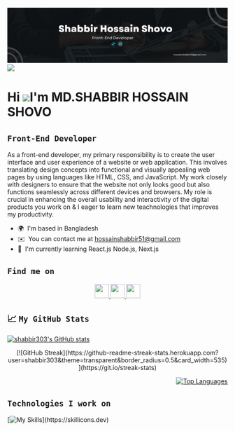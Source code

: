 ![The San Juan Mountains are beautiful!](https://github.com/shabbir303/bistro-boss-restruant-client/blob/main/src/assets/Black%20Minimal%20Business%20Personal%20Profile%20Linkedin%20Banner.png)
<a href="https://github.com/shabbir303?tab=followers" target="_blank" rel="noreferrer"><img
src="https://img.shields.io/github/followers/shabbir303?logo=github&style=for-the-badge&color=10b981&labelColor=1c1917"/></a>

Hi ![](https://user-images.githubusercontent.com/18350557/176309783-0785949b-9127-417c-8b55-ab5a4333674e.gif)I'm MD.SHABBIR HOSSAIN SHOVO
================================================================================================================================================

`Front-End Developer`
-------------------

As a front-end developer, my primary responsibility is to create the user interface and user experience of a website or web application. This involves translating design concepts into functional and visually appealing web pages by using languages like HTML, CSS, and JavaScript. My work closely with designers to ensure that the website not only looks good but also functions seamlessly across different devices and browsers. My role is crucial in enhancing the overall usability and interactivity of the digital products you work on & I eager to learn new teachnologies that improves my productivity.

* 🌍  I'm based in Bangladesh
* ✉️  You can contact me at [hossainshabbir51@gmail.com](mailto:hossainshabbir51@gmail.com)
* 🧠  I'm currently learning React.js Node.js, Next.js

## `Find me on`

<p align="center"> <a href="https://www.facebook.com/profile.php?id=100004112419131" target="_blank" rel="noreferrer"> <picture> <source media="(prefers-color-scheme: dark)" srcset="https://raw.githubusercontent.com/danielcranney/readme-generator/main/public/icons/socials/facebook-dark.svg" /> <source media="(prefers-color-scheme: light)" srcset="https://raw.githubusercontent.com/danielcranney/readme-generator/main/public/icons/socials/facebook.svg" /> <img src="https://raw.githubusercontent.com/danielcranney/readme-generator/main/public/icons/socials/facebook.svg" width="32" height="32" /> </picture> </a> <a href="https://www.github.com/shabbir303" target="_blank" rel="noreferrer"> <picture> <source media="(prefers-color-scheme: dark)" srcset="https://raw.githubusercontent.com/danielcranney/readme-generator/main/public/icons/socials/github-dark.svg" /> <source media="(prefers-color-scheme: light)" srcset="https://raw.githubusercontent.com/danielcranney/readme-generator/main/public/icons/socials/github.svg" /> <img src="https://raw.githubusercontent.com/danielcranney/readme-generator/main/public/icons/socials/github.svg" width="32" height="32" /> </picture> </a> <a href="https://www.linkedin.com/in/shabbir-hossain-a5bb7a1a3/" target="_blank" rel="noreferrer"> <picture> <source media="(prefers-color-scheme: dark)" srcset="https://raw.githubusercontent.com/danielcranney/readme-generator/main/public/icons/socials/linkedin-dark.svg" /> <source media="(prefers-color-scheme: light)" srcset="https://raw.githubusercontent.com/danielcranney/readme-generator/main/public/icons/socials/linkedin.svg" /> <img src="https://raw.githubusercontent.com/danielcranney/readme-generator/main/public/icons/socials/linkedin.svg" width="32" height="32" /> </picture> </a></p>

## :chart_with_upwards_trend: `My GitHub Stats`

<p  align="left">
  <a href="http://www.github.com/shabbir303"><img src="https://github-readme-stats.vercel.app/api?username=shabbir303&show_icons=true&hide=&count_private=true&title_color=0891b2&text_color=ffffff&icon_color=10b981&bg_color=1c1917&hide_border=true&show_icons=true" alt="shabbir303's GitHub stats" /></a></p>
<p  align="center">
[![GitHub Streak](https://github-readme-streak-stats.herokuapp.com?user=shabbir303&theme=transparent&border_radius=0.5&card_width=535)](https://git.io/streak-stats)
</p>
<p  align="right">
 <a href="https://github.com/shabbir303" align="left"><img src="https://github-readme-stats.vercel.app/api/top-langs/?username=shabbir303&langs_count=10&title_color=0891b2&text_color=ffffff&icon_color=10b981&bg_color=1c1917&hide_border=true&locale=en&custom_title=Top%20%Languages" alt="Top Languages" /></a>
</p>

## `Technologies I work on`
[![My Skills](https://skillicons.dev/icons?i=js,html,css,react,firebase,nodejs,express,mongodb,figma,git,vscode,)](https://skillicons.dev)
